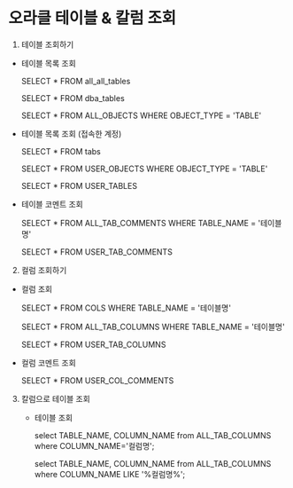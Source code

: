 # 오라클 테이블 & 칼럼 조회

1. 테이블 조회하기


  - 테이블 목록 조회

     SELECT * FROM all_all_tables

     SELECT * FROM dba_tables

     SELECT * FROM ALL_OBJECTS WHERE OBJECT_TYPE = 'TABLE'



  - 테이블 목록 조회 (접속한 계정)

     SELECT * FROM tabs

     SELECT * FROM USER_OBJECTS WHERE OBJECT_TYPE = 'TABLE'

     SELECT * FROM USER_TABLES



  - 테이블 코멘트 조회

     SELECT * FROM ALL_TAB_COMMENTS WHERE TABLE_NAME = '테이블명'

     SELECT * FROM USER_TAB_COMMENTS

 

2. 컬럼 조회하기


  - 컬럼 조회

     SELECT * FROM COLS WHERE TABLE_NAME = '테이블명'

     SELECT * FROM ALL_TAB_COLUMNS WHERE TABLE_NAME = '테이블명'

     SELECT * FROM USER_TAB_COLUMNS



  - 컬럼 코멘트 조회

     SELECT * FROM USER_COL_COMMENTS
     
3. 칼럼으로 테이블 조회
   
   - 테이블 조회
   
      select TABLE_NAME, COLUMN_NAME
      from ALL_TAB_COLUMNS
      where COLUMN_NAME='컬럼명';
      
      
      select TABLE_NAME, COLUMN_NAME
      from ALL_TAB_COLUMNS
      where COLUMN_NAME LIKE '%컬럼명%';

